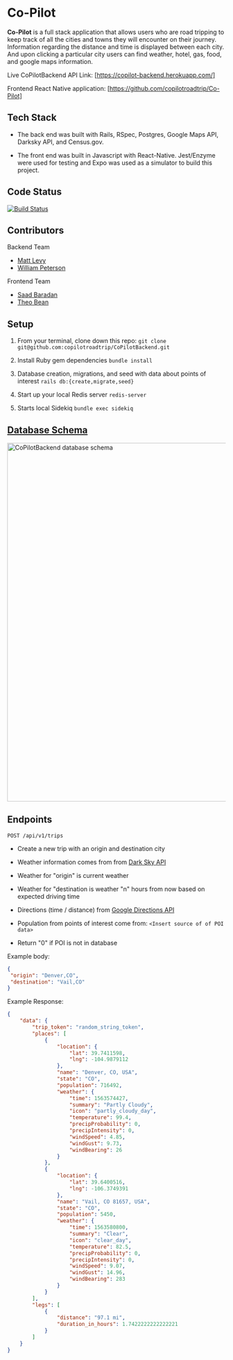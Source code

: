 # Co-Pilot


**Co-Pilot** is a full stack application that allows users who are road tripping to keep track of all the cities and towns they
will encounter on their journey. Information regarding the distance and time is displayed between each city. And upon
clicking a particular city users can find weather, hotel, gas, food, and google maps information.


Live CoPilotBackend API Link: [https://copilot-backend.herokuapp.com/]

Frontend React Native application: [https://github.com/copilotroadtrip/Co-Pilot]


## Tech Stack

* The back end was built with Rails, RSpec, Postgres, Google Maps API, Darksky API, and Census.gov.

* The front end was built in Javascript with React-Native. Jest/Enzyme were used for testing and Expo was used as a simulator to build this project.

## Code Status

[![Build Status](https://travis-ci.com/copilotroadtrip/CoPilotBackend.svg?branch=master)](https://travis-ci.com/copilotroadtrip/CoPilotBackend)


## Contributors

Backend Team
- [Matt Levy](https://github.com/milevy1)
- [William Peterson](https://github.com/wipegup)

Frontend Team
- [Saad Baradan](https://github.com/saadricklamar)
- [Theo Bean](https://github.com/b3an5)


## Setup

1. From your terminal, clone down this repo:
`git clone git@github.com:copilotroadtrip/CoPilotBackend.git`

2. Install Ruby gem dependencies
`bundle install`

3. Database creation, migrations, and seed with data about points of interest
`rails db:{create,migrate,seed}`

4. Start up your local Redis server
`redis-server`

5. Starts local Sidekiq
`bundle exec sidekiq`


## [Database Schema](https://dbdiagram.io/d/5d3372fbced98361d6dcd8f6)

<img width="826" alt="CoPilotBackend database schema" src="https://user-images.githubusercontent.com/36040194/61583736-633c8500-aaf9-11e9-9707-992f8164f89f.png">


## Endpoints

`POST /api/v1/trips`

- Create a new trip with an origin and destination city
- Weather information comes from from [Dark Sky API](https://darksky.net/dev/docs)
- Weather for "origin" is current weather
- Weather for "destination is weather "n" hours from now based on expected driving time

- Directions (time / distance) from [Google Directions API](https://developers.google.com/maps/documentation/directions/start)
- Population from points of interest come from:  `<Insert source of of POI data>`
- Return "0" if POI is not in database

Example body:
```json
{
 "origin": "Denver,CO",
 "destination": "Vail,CO"
}
```

Example Response:
```json
{
    "data": {
        "trip_token": "random_string_token",
        "places": [
            {
                "location": {
                    "lat": 39.7411598,
                    "lng": -104.9879112
                },
                "name": "Denver, CO, USA",
                "state": "CO",
                "population": 716492,
                "weather": {
                    "time": 1563574427,
                    "summary": "Partly Cloudy",
                    "icon": "partly_cloudy_day",
                    "temperature": 99.4,
                    "precipProbability": 0,
                    "precipIntensity": 0,
                    "windSpeed": 4.85,
                    "windGust": 9.73,
                    "windBearing": 26
                }
            },
            {
                "location": {
                    "lat": 39.6400516,
                    "lng": -106.3749391
                },
                "name": "Vail, CO 81657, USA",
                "state": "CO",
                "population": 5450,
                "weather": {
                    "time": 1563580800,
                    "summary": "Clear",
                    "icon": "clear_day",
                    "temperature": 82.5,
                    "precipProbability": 0,
                    "precipIntensity": 0,
                    "windSpeed": 9.07,
                    "windGust": 14.96,
                    "windBearing": 283
                }
            }
        ],
        "legs": [
            {
                "distance": "97.1 mi",
                "duration_in_hours": 1.7422222222222221
            }
        ]
    }
}
```
